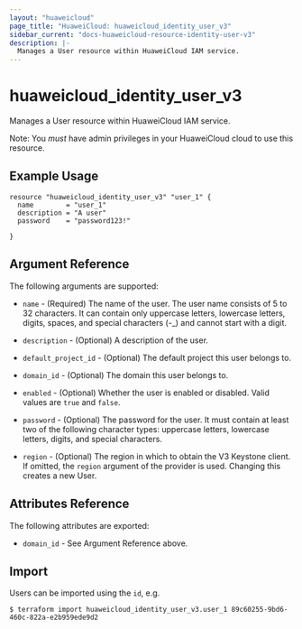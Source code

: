 ```yaml
---
layout: "huaweicloud"
page_title: "HuaweiCloud: huaweicloud_identity_user_v3"
sidebar_current: "docs-huaweicloud-resource-identity-user-v3"
description: |-
  Manages a User resource within HuaweiCloud IAM service.
---
```


# huaweicloud\_identity\_user_v3

Manages a User resource within HuaweiCloud IAM service.

Note: You _must_ have admin privileges in your HuaweiCloud cloud to use
this resource.

## Example Usage

```hcl
resource "huaweicloud_identity_user_v3" "user_1" {
  name        = "user_1"
  description = "A user"
  password    = "password123!"

}
```

## Argument Reference

The following arguments are supported:

* `name` - (Required) The name of the user. The user name consists of 5 to 32
     characters. It can contain only uppercase letters, lowercase letters, 
     digits, spaces, and special characters (-_) and cannot start with a digit.

* `description` - (Optional) A description of the user.

* `default_project_id` - (Optional) The default project this user belongs to.

* `domain_id` - (Optional) The domain this user belongs to.

* `enabled` - (Optional) Whether the user is enabled or disabled. Valid
    values are `true` and `false`.

* `password` - (Optional) The password for the user. It must contain at least 
     two of the following character types: uppercase letters, lowercase letters, 
     digits, and special characters.

* `region` - (Optional) The region in which to obtain the V3 Keystone client.
    If omitted, the `region` argument of the provider is used. Changing this
    creates a new User.

## Attributes Reference

The following attributes are exported:

* `domain_id` - See Argument Reference above.

## Import

Users can be imported using the `id`, e.g.

```
$ terraform import huaweicloud_identity_user_v3.user_1 89c60255-9bd6-460c-822a-e2b959ede9d2
```
